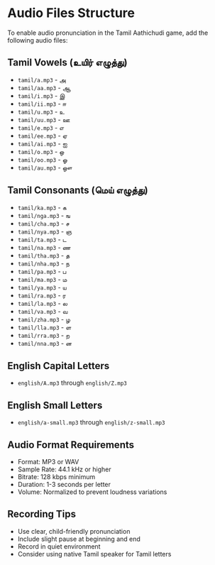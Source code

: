 # Audio Files Structure

To enable audio pronunciation in the Tamil Aathichudi game, add the following audio files:

## Tamil Vowels (உயிர் எழுத்து)
- `tamil/a.mp3` - அ
- `tamil/aa.mp3` - ஆ  
- `tamil/i.mp3` - இ
- `tamil/ii.mp3` - ஈ
- `tamil/u.mp3` - உ
- `tamil/uu.mp3` - ஊ
- `tamil/e.mp3` - எ
- `tamil/ee.mp3` - ஏ
- `tamil/ai.mp3` - ஐ
- `tamil/o.mp3` - ஒ
- `tamil/oo.mp3` - ஓ
- `tamil/au.mp3` - ஔ

## Tamil Consonants (மெய் எழுத்து)
- `tamil/ka.mp3` - க
- `tamil/nga.mp3` - ங
- `tamil/cha.mp3` - ச
- `tamil/nya.mp3` - ஞ
- `tamil/ta.mp3` - ட
- `tamil/na.mp3` - ண
- `tamil/tha.mp3` - த
- `tamil/nha.mp3` - ந
- `tamil/pa.mp3` - ப
- `tamil/ma.mp3` - ம
- `tamil/ya.mp3` - ய
- `tamil/ra.mp3` - ர
- `tamil/la.mp3` - ல
- `tamil/va.mp3` - வ
- `tamil/zha.mp3` - ழ
- `tamil/lla.mp3` - ள
- `tamil/rra.mp3` - ற
- `tamil/nna.mp3` - ன

## English Capital Letters
- `english/A.mp3` through `english/Z.mp3`

## English Small Letters
- `english/a-small.mp3` through `english/z-small.mp3`

## Audio Format Requirements
- Format: MP3 or WAV
- Sample Rate: 44.1 kHz or higher
- Bitrate: 128 kbps minimum
- Duration: 1-3 seconds per letter
- Volume: Normalized to prevent loudness variations

## Recording Tips
- Use clear, child-friendly pronunciation
- Include slight pause at beginning and end
- Record in quiet environment
- Consider using native Tamil speaker for Tamil letters